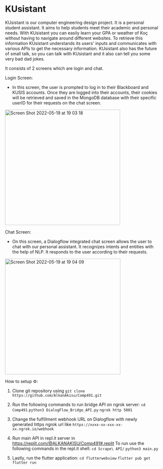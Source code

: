 # KUsistant

KUsistant is our computer engineering design project. 
It is a personal student assistant. 
It aims to help students meet their academic and personal needs. 
With KUsistant you can easily learn your GPA or weather of Koç without having to navigate around different websites. 
To retrieve this information KUsistant understands its users' inputs and communicates with various APIs to get the necessary information. 
KUsistant also has the future of small talk, so you can talk with KUsistant and it also can tell you some very bad dad jokes.

It consists of 2 screens which are login and chat.

Login Screen:
- In this screen, the user is prompted to log in to their Blackboard and KUSIS accounts. Once they are logged into their accounts, their cookies will be retrieved
and saved in the MongoDB database with their specific userID for their requests on the chat screen.
<img width="378" alt="Screen Shot 2022-05-19 at 19 03 18" src="https://user-images.githubusercontent.com/31079280/169346270-4c4ffc29-14d7-45d4-95e8-125993b8e16c.png">


Chat Screen:
- On this screen, a Dialogflow integrated chat screen allows the user to chat with our personal assistant. It recognizes intents and entities with the help
of NLP. It responds to the user according to their requests.
<img width="379" alt="Screen Shot 2022-05-19 at 19 04 09" src="https://user-images.githubusercontent.com/31079280/169346333-d7bff9ef-85af-417e-b8e6-3c1ee47c804b.png">

How to setup :gear::

1. Clone git repository using ``` git clone https://github.com/AlkanAkisu/Comp491.git ```

2. Run the following commands to run bridge API on ngrok server:
``` cd Comp491 ``` ``` python3 DialogFlow_Bridge_API.py ``` ``` ngrok http 5001 ```

3. Change the fulfillment webhook URL on Dialogflow with newly generated https ngrok url like ```https://xxxx-xx-xxx-xx-xx.ngrok.io/webhook```

4. Run main API in repl.it server in https://replit.com/@ALKANAKISU/Comp491#.replit
To run use the following commands in the repl.it shell:
``` cd Scrape\ API/ ``` ``` python3 main.py ```

5. Lastly, run the flutter application:
``` cd flutterwebview ``` ``` flutter pub get ``` ``` flutter run ```


